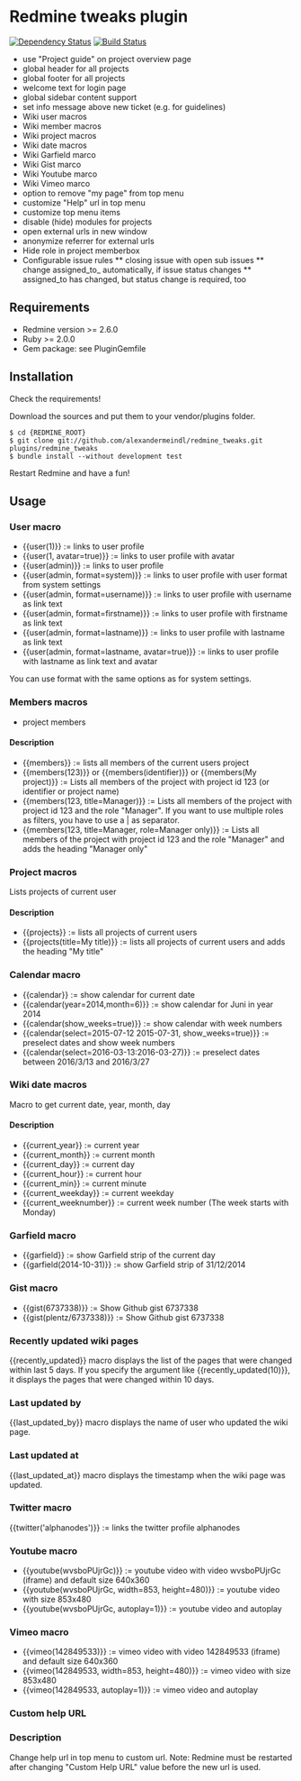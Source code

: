 # Redmine tweaks plugin

[![Dependency Status](https://gemnasium.com/alexandermeindl/redmine_tweaks.svg)](https://gemnasium.com/alexandermeindl/redmine_tweaks) [![Build Status](https://drone.io/github.com/alexandermeindl/redmine_tweaks/status.png)](https://drone.io/github.com/alexandermeindl/redmine_tweaks/latest)

* use "Project guide" on project overview page
* global header for all projects
* global footer for all projects
* welcome text for login page
* global sidebar content support
* set info message above new ticket (e.g. for guidelines)
* Wiki user macros
* Wiki member macros
* Wiki project macros
* Wiki date macros
* Wiki Garfield marco
* Wiki Gist marco
* Wiki Youtube marco
* Wiki Vimeo marco
* option to remove "my page" from top menu
* customize "Help" url in top menu
* customize top menu items
* disable (hide) modules for projects
* open external urls in new window
* anonymize referrer for external urls
* Hide role in project memberbox
* Configurable issue rules
** closing issue with open sub issues
** change assigned_to_ automatically, if issue status changes
** assigned_to has changed, but status change is required, too

## Requirements

* Redmine version >= 2.6.0
* Ruby >= 2.0.0
* Gem package: see PluginGemfile

## Installation

Check the requirements!

Download the sources and put them to your vendor/plugins folder.

    $ cd {REDMINE_ROOT}
    $ git clone git://github.com/alexandermeindl/redmine_tweaks.git plugins/redmine_tweaks
    $ bundle install --without development test

Restart Redmine and have a fun!


## Usage

### User macro

  * {{user(1)}} := links to user profile
  * {{user(1, avatar=true)}} := links to user profile with avatar
  * {{user(admin)}} := links to user profile
  * {{user(admin, format=system)}} := links to user profile with user format from system settings
  * {{user(admin, format=username)}} := links to user profile with username as link text
  * {{user(admin, format=firstname)}} := links to user profile with firstname as link text
  * {{user(admin, format=lastname)}} := links to user profile with lastname as link text
  * {{user(admin, format=lastname, avatar=true)}} := links to user profile with lastname as link text and avatar

  You can use format with the same options as for system settings.

### Members macros

* project members

#### Description

* {{members}} := lists all members of the current users project
* {{members(123)}} or {{members(identifier)}} or {{members(My project)}} := Lists all members of the project with project id 123 (or identifier or project name)
* {{members(123, title=Manager)}} := Lists all members of the project with project id 123 and the role "Manager". If you want to use multiple roles as filters, you have to use a | as separator.
* {{members(123, title=Manager, role=Manager only)}} := Lists all members of the project with project id 123 and the role "Manager" and adds the heading "Manager only"


### Project macros

Lists projects of current user

#### Description

* {{projects}} := lists all projects of current users
* {{projects(title=My title)}} := lists all projects of current users and adds the heading "My title"

### Calendar macro

* {{calendar}} := show calendar for current date
* {{calendar(year=2014,month=6)}} := show calendar for Juni in year 2014
* {{calendar(show_weeks=true)}} := show calendar with week numbers
* {{calendar(select=2015-07-12 2015-07-31, show_weeks=true)}} := preselect dates and show week numbers
* {{calendar(select=2016-03-13:2016-03-27)}} := preselect dates between 2016/3/13 and 2016/3/27


### Wiki date macros

Macro to get current date, year, month, day

#### Description

* {{current_year}} := current year
* {{current_month}} := current month
* {{current_day}} := current day
* {{current_hour}} := current hour
* {{current_min}} := current minute
* {{current_weekday}} := current weekday
* {{current_weeknumber}} := current week number (The week starts with Monday)

### Garfield macro

* {{garfield}} := show Garfield strip of the current day
* {{garfield(2014-10-31)}} := show Garfield strip of 31/12/2014

### Gist macro

* {{gist(6737338)}} := Show Github gist 6737338
* {{gist(plentz/6737338)}} := Show Github gist 6737338

### Recently updated wiki pages

{{recently_updated}} macro displays the list of the pages that were changed within last 5 days. If you specify the argument like {{recently_updated(10)}}, it displays the pages that were changed within 10 days.

### Last updated by
{{last_updated_by}} macro displays the name of user who updated the wiki page.

### Last updated at
{{last_updated_at}} macro displays the timestamp when the wiki page was updated.

### Twitter macro

{{twitter('alphanodes')}} := links the twitter profile alphanodes

### Youtube macro

* {{youtube(wvsboPUjrGc)}} := youtube video with video wvsboPUjrGc (iframe) and default size 640x360
* {{youtube(wvsboPUjrGc, width=853, height=480)}} := youtube video with size 853x480
* {{youtube(wvsboPUjrGc, autoplay=1)}} := youtube video and autoplay

### Vimeo macro

* {{vimeo(142849533)}} := vimeo video with video 142849533 (iframe) and default size 640x360
* {{vimeo(142849533, width=853, height=480)}} := vimeo video with size 853x480
* {{vimeo(142849533, autoplay=1)}} := vimeo video and autoplay

### Custom help URL

### Description

Change help url in top menu to custom url.
Note: Redmine must be restarted after changing "Custom Help URL"</tt> value before the new url is used.
